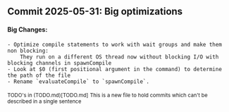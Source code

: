 ## Commit 2025-05-31: Big optimizations 

#### Big Changes: 
    - Optimize compile statements to work with wait groups and make them non blocking: 
        They run on a different OS thread now without blocking I/O with blocking channels in spawnCompile 
    - Look at $0 (first positional argument in the command) to determine the path of the file 
    - Rename `evaluateCompile` to `spawnCompile`. 

<small>TODO's in (TODO.md)[TODO.md]</small>
<small>This is a new file to hold commits which can't be described in a single sentence</small>
